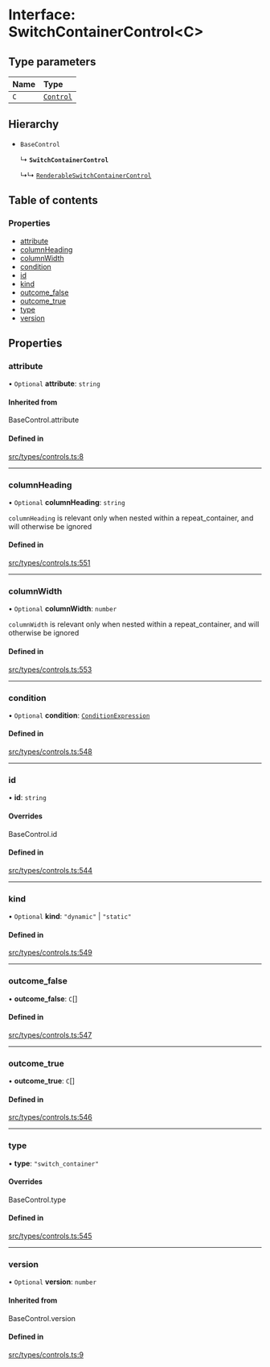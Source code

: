 # Interface: SwitchContainerControl<C\>

## Type parameters

| Name | Type |
| :------ | :------ |
| `C` | [`Control`](../wiki/Exports#control) |

## Hierarchy

- `BaseControl`

  ↳ **`SwitchContainerControl`**

  ↳↳ [`RenderableSwitchContainerControl`](../wiki/RenderableSwitchContainerControl)

## Table of contents

### Properties

- [attribute](../wiki/SwitchContainerControl#attribute)
- [columnHeading](../wiki/SwitchContainerControl#columnheading)
- [columnWidth](../wiki/SwitchContainerControl#columnwidth)
- [condition](../wiki/SwitchContainerControl#condition)
- [id](../wiki/SwitchContainerControl#id)
- [kind](../wiki/SwitchContainerControl#kind)
- [outcome\_false](../wiki/SwitchContainerControl#outcome_false)
- [outcome\_true](../wiki/SwitchContainerControl#outcome_true)
- [type](../wiki/SwitchContainerControl#type)
- [version](../wiki/SwitchContainerControl#version)

## Properties

### attribute

• `Optional` **attribute**: `string`

#### Inherited from

BaseControl.attribute

#### Defined in

[src/types/controls.ts:8](https://github.com/decisively-io/interview-sdk/blob/6c5a6e0/src/types/controls.ts#L8)

___

### columnHeading

• `Optional` **columnHeading**: `string`

`columnHeading` is relevant only when nested within a repeat_container, and will otherwise be ignored

#### Defined in

[src/types/controls.ts:551](https://github.com/decisively-io/interview-sdk/blob/6c5a6e0/src/types/controls.ts#L551)

___

### columnWidth

• `Optional` **columnWidth**: `number`

`columnWidth` is relevant only when nested within a repeat_container, and will otherwise be ignored

#### Defined in

[src/types/controls.ts:553](https://github.com/decisively-io/interview-sdk/blob/6c5a6e0/src/types/controls.ts#L553)

___

### condition

• `Optional` **condition**: [`ConditionExpression`](../wiki/ConditionExpression)

#### Defined in

[src/types/controls.ts:548](https://github.com/decisively-io/interview-sdk/blob/6c5a6e0/src/types/controls.ts#L548)

___

### id

• **id**: `string`

#### Overrides

BaseControl.id

#### Defined in

[src/types/controls.ts:544](https://github.com/decisively-io/interview-sdk/blob/6c5a6e0/src/types/controls.ts#L544)

___

### kind

• `Optional` **kind**: ``"dynamic"`` \| ``"static"``

#### Defined in

[src/types/controls.ts:549](https://github.com/decisively-io/interview-sdk/blob/6c5a6e0/src/types/controls.ts#L549)

___

### outcome\_false

• **outcome\_false**: `C`[]

#### Defined in

[src/types/controls.ts:547](https://github.com/decisively-io/interview-sdk/blob/6c5a6e0/src/types/controls.ts#L547)

___

### outcome\_true

• **outcome\_true**: `C`[]

#### Defined in

[src/types/controls.ts:546](https://github.com/decisively-io/interview-sdk/blob/6c5a6e0/src/types/controls.ts#L546)

___

### type

• **type**: ``"switch_container"``

#### Overrides

BaseControl.type

#### Defined in

[src/types/controls.ts:545](https://github.com/decisively-io/interview-sdk/blob/6c5a6e0/src/types/controls.ts#L545)

___

### version

• `Optional` **version**: `number`

#### Inherited from

BaseControl.version

#### Defined in

[src/types/controls.ts:9](https://github.com/decisively-io/interview-sdk/blob/6c5a6e0/src/types/controls.ts#L9)
